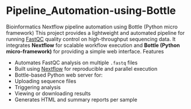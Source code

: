 # Pipeline_Automation-using-Bottle
Bioinformatics Nextflow pipeline automation using Bottle (Python micro framework)
This project provides a lightweight and automated pipeline for running [FastQC](https://www.bioinformatics.babraham.ac.uk/projects/fastqc/) quality control on high-throughput sequencing data. It integrates **Nextflow** for scalable workflow execution and **Bottle (Python micro-framework)** for providing a simple web interface.
Features

-  Automates FastQC analysis on multiple `.fastq` files
-  Built using [Nextflow](https://www.nextflow.io/) for reproducible and parallel execution
- Bottle-based Python web server for:
- Uploading sequence files
- Triggering analysis
- Viewing or downloading results
- Generates HTML and summary reports per sample
